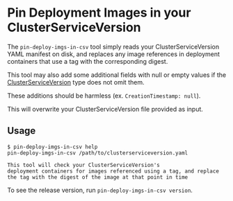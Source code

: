 # Pin Deployment Images in your ClusterServiceVersion

The `pin-deploy-imgs-in-csv` tool simply reads your ClusterServiceVersion YAML
manifest on disk, and replaces any image references in deployment containers
that use a tag with the corresponding digest.

This tool may also add some additional fields with null or empty values if the
[ClusterServiceVersion](https://github.com/operator-framework/api/blob/master/pkg/operators/v1alpha1/clusterserviceversion_types.go#L578)
type does not omit them.

These additions should be harmless (ex. `CreationTimestamp: null`).

This will overwrite your ClusterServiceVersion file provided as input.

## Usage

```text
$ pin-deploy-imgs-in-csv help
pin-deploy-imgs-in-csv /path/to/clusterserviceversion.yaml

This tool will check your ClusterServiceVersion's
deployment containers for images referenced using a tag, and replace
the tag with the digest of the image at that point in time
```

To see the release version, run `pin-deploy-imgs-in-csv version`.
